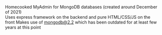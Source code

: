 Homecooked MyAdmin for MongoDB databases (created around December of 2021)<br>
Uses express framework on the backend and pure HTML/CSS/JS on the front
Makes use of mongodb@2.2 which has been outdated for at least few years at this point
